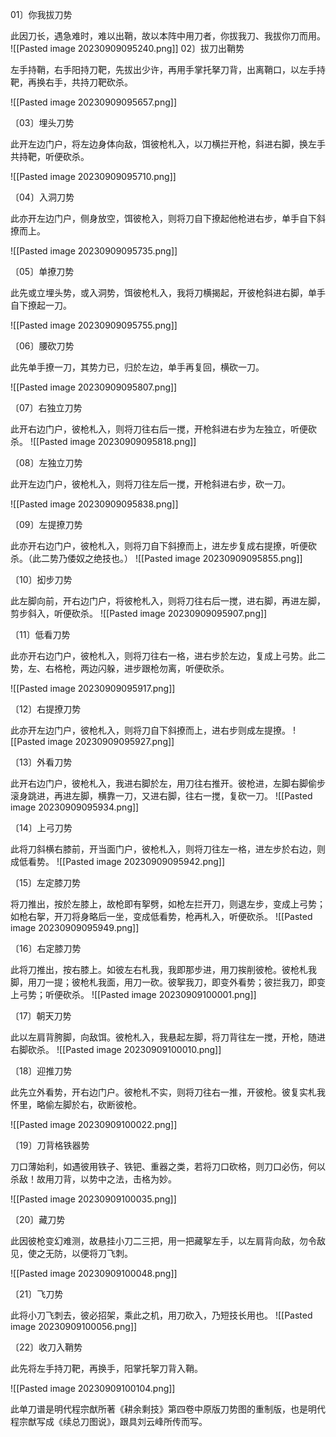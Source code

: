 01〕你我拔刀势

此因刀长，遇急难时，难以出鞘，故以本阵中用刀者，你拔我刀、我拔你刀而用。
![[Pasted image 20230909095240.png]]
02〕拔刀出鞘势

左手持鞘，右手阳持刀靶，先拔出少许，再用手掌托拏刀背，出离鞘口，以左手持靶，再换右手，共持刀靶砍杀。

![[Pasted image 20230909095657.png]]

〔03〕埋头刀势

此开左边门户，将左边身体向敌，饵彼枪札入，以刀横拦开枪，斜进右脚，换左手共持靶，听便砍杀。

![[Pasted image 20230909095710.png]]

〔04〕入洞刀势

此亦开左边门户，侧身放空，饵彼枪入，则将刀自下撩起他枪进右步，单手自下斜撩而上。

![[Pasted image 20230909095735.png]]

〔05〕单撩刀势

此先或立埋头势，或入洞势，饵彼枪札入，我将刀横揭起，开彼枪斜进右脚，单手自下撩起一刀。

![[Pasted image 20230909095755.png]]

〔06〕腰砍刀势

此先单手撩一刀，其势力已，归於左边，单手再复回，横砍一刀。

![[Pasted image 20230909095807.png]]

〔07〕右独立刀势

此开右边门户，彼枪札入，则将刀往右后一搅，开枪斜进右步为左独立，听便砍杀。
![[Pasted image 20230909095818.png]]


〔08〕左独立刀势

此开左边门户，彼枪札入，则将刀往左后一搅，开枪斜进右步，砍一刀。

![[Pasted image 20230909095838.png]]

〔09〕左提撩刀势

此亦开右边门户，彼枪札入，则将刀自下斜撩而上，进左步复成右提撩，听便砍杀。（此二势乃倭奴之绝技也。）
![[Pasted image 20230909095855.png]]


〔10〕抝步刀势

此左脚向前，开右边门户，将彼枪札入，则将刀往右后一搅，进右脚，再进左脚，剪步斜入，听便砍杀。
![[Pasted image 20230909095907.png]]


〔11〕低看刀势

此亦开右边门户，彼枪札入，则将刀往右一格，进右步於左边，复成上弓势。此二势，左、右格枪，两边闪躲，进步跟枪勿离，听便砍杀。

![[Pasted image 20230909095917.png]]

〔12〕右提撩刀势

此亦开左边门户，彼枪札入，则将刀自下斜撩而上，进右步则成左提撩。
![[Pasted image 20230909095927.png]]


〔13〕外看刀势

此开右边门户，彼枪札入，我进右脚於左，用刀往右推开。彼枪进，左脚右脚偷步滚身跳进，再进左脚，横靠一刀，又进右脚，往右一搅，复砍一刀。
![[Pasted image 20230909095934.png]]


〔14〕上弓刀势

此将刀斜横右膝前，开当面门户，彼枪札入，则将刀往左一格，进左步於右边，则成低看势。
![[Pasted image 20230909095942.png]]


〔15〕左定膝刀势

将刀推出，按於左膝上，故枪即有挐劈，如枪左拦开刀，则退左步，变成上弓势；如枪右挐，开刀将身略后一坐，变成低看势，枪再札入，听便砍杀。
![[Pasted image 20230909095949.png]]


〔16〕右定膝刀势

此将刀推出，按右膝上。如彼左右札我，我即那步进，用刀挨削彼枪。彼枪札我脚，用刀一提；彼枪札我面，用刀一砍。彼挐我刀，即变外看势；彼拦我刀，即变上弓势；听便砍杀。
![[Pasted image 20230909100001.png]]

〔17〕朝天刀势

此以左肩背胯脚，向敌饵。彼枪札入，我悬起左脚，将刀背往左一搅，开枪，随进右脚砍杀。
![[Pasted image 20230909100010.png]]

〔18〕迎推刀势

此先立外看势，开右边门户。彼枪札不实，则将刀往右一推，开彼枪。彼复实札我怀里，略偷左脚於右，砍断彼枪。

![[Pasted image 20230909100022.png]]

〔19〕刀背格铁器势

刀口薄始利，如遇彼用铁孑、铁钯、重器之类，若将刀口砍格，则刀口必伤，何以杀敌！故用刀背，以势中之法，击格为妙。

![[Pasted image 20230909100035.png]]

〔20〕藏刀势

此因彼枪变幻难测，故悬挂小刀二三把，用一把藏挐左手，以左肩背向敌，勿令敌见，使之无防，以便将刀飞刺。

![[Pasted image 20230909100048.png]]

〔21〕飞刀势

此将小刀飞刺去，彼必招架，乘此之机，用刀砍入，乃短技长用也。
![[Pasted image 20230909100056.png]]

〔22〕收刀入鞘势

此先将左手持刀靶，再换手，阳掌托挐刀背入鞘。

![[Pasted image 20230909100104.png]]

此单刀谱是明代程宗猷所著《耕余剩技》第四卷中原版刀势图的重制版，也是明代程宗猷写成《续总刀图说》，跟具刘云峰所传而写。